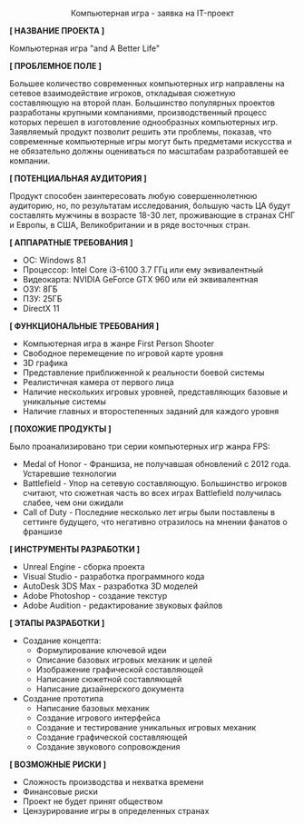 <p align="center">Компьютерная игра - заявка на IT-проект</p>

**\[ НАЗВАНИЕ ПРОЕКТА ]**

Компьютерная игра "and A Better Life"


**\[ ПРОБЛЕМНОЕ ПОЛЕ ]**

Большее количество современных компьютерных игр направлены на сетевое взаимодействие игроков, откладывая сюжетную составляющую на второй план. Большинство популярных проектов разработаны крупными компаниями, производственный процесс которых перешел в изготовление однообразных компьютерных игр. Заявляемый продукт позволит решить эти проблемы, показав, что современные компьютерные игры могут быть предметами искусства и не обязательно должны оцениваться по масштабам разработавшей ее компании.


**\[ ПОТЕНЦИАЛЬНАЯ АУДИТОРИЯ ]**

Продукт способен заинтересовать любую совершеннолетнюю аудиторию, но, по результатам исследования, большую часть ЦА будут составлять мужчины в возрасте 18-30 лет, проживающие в странах СНГ и Европы, в США, Великобритании и в ряде восточных стран.


**\[ АППАРАТНЫЕ ТРЕБОВАНИЯ ]**

* ОС: Windows 8.1
* Процессор: Intel Core i3-6100 3.7 ГГц или ему эквивалентный
* Видеокарта: NVIDIA GeForce GTX 960 или ей эквивалентная
* ОЗУ: 8ГБ
* ПЗУ: 25ГБ
* DirectX 11


**\[ ФУНКЦИОНАЛЬНЫЕ ТРЕБОВАНИЯ ]**

* Компьютерная игра в жанре First Person Shooter
* Свободное перемещение по игровой карте уровня
* 3D графика
* Представление приближенной к реальности боевой системы
* Реалистичная камера от первого лица
* Наличие нескольких игровых уровней, представляющих базовые и уникальные системы
* Наличие главных и второстепенных заданий для каждого уровня


**\[ ПОХОЖИЕ ПРОДУКТЫ ]**

Было проанализировано три серии компьютерных игр жанра FPS:
* Medal of Honor - Франшиза, не получавшая обновлений с 2012 года. Устаревшие технологии
* Battlefield - Упор на сетевую составляющую. Большинство игроков считают, что сюжетная часть во всех играх Battlefield получилась слабее, чем они ожидали
* Call of Duty - Последние несколько лет игры были поставлены в сеттинге будущего, что негативно отразилось на мнении фанатов о франшизе


**\[ ИНСТРУМЕНТЫ РАЗРАБОТКИ ]**

* Unreal Engine - сборка проекта
* Visual Studio - разработка программного кода
* AutoDesk 3DS Max - разработка 3D моделей
* Adobe Photoshop - создание текстур
* Adobe Audition - редактирование звуковых файлов


**\[ ЭТАПЫ РАЗРАБОТКИ ]**

* Создание концепта:
  * Формулирование ключевой идеи
  * Описание базовых игровых механик и целей
  * Изображение графической составляющей
  * Написание сюжетной составляющей
  * Написание дизайнерского документа
* Создание прототипа
  * Написание базовых механик
  * Создание игрового интерфейса
  * Создание и тестирование уникальных игровых механик
  * Создание графической составляющей
  * Создание звукового сопровождения


**\[ ВОЗМОЖНЫЕ РИСКИ ]**

* Сложность производства и нехватка времени
* Финансовые риски
* Проект не будет принят обществом
* Цензурирование игры в определенных странах
